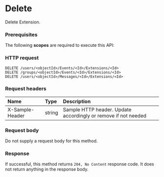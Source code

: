 # Delete

Delete Extension.
### Prerequisites
The following **scopes** are required to execute this API: 
### HTTP request
<!-- { "blockType": "ignored" } -->
```http
DELETE /users/<objectId>/Events/<Id>/Extensions/<Id>
DELETE /groups/<objectId>/Events/<Id>/Extensions/<Id>
DELETE /users/<objectId>/Messages/<Id>/Extensions/<Id>

```
### Request headers
| Name       | Type | Description|
|:---------------|:--------|:----------|
| X-Sample-Header  | string  | Sample HTTP header. Update accordingly or remove if not needed|

### Request body
Do not supply a request body for this method.


### Response
If successful, this method returns `204, No Content` response code. It does not return anything in the response body.


<!-- uuid: 8fcb5dbc-d5aa-4681-8e31-b001d5168d79
2015-10-25 14:57:30 UTC -->
<!-- {
  "type": "#page.annotation",
  "description": "Delete",
  "keywords": "",
  "section": "documentation",
  "tocPath": ""
}-->